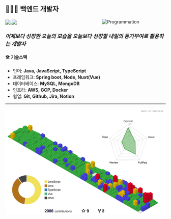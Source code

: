 ## 🧑🏻‍💻 백엔드 개발자

<a href="https://github.com/anuraghazra/github-readme-stats">
  <img align="center" src="https://komarev.com/ghpvc/?username=yonghoon-jung&color=blueviolet&" />
</a>
<a href="https://blog.naver.com/electron98">
  <img align="center" src="https://img.shields.io/badge/Tech Blog-000000?logo=Bloglovin&logoColor=white" />
</a>

<img align="right" src="https://github.com/hoonloper/hoonloper/assets/78959175/3ffd7f10-01a5-447c-9aae-41dcdafab0f7" alt="Programmation" width="200" />

###  _어제보다 성장한 오늘의 모습을 오늘보다 성장할 내일의 동기부여로 활용하는 개발자_

#### 🛠️ 기술스택
- 언어: **Java, JavaScript, TypeScript**
- 프레임워크: **Spring boot, Node, Nuxt(Vue)**
- 데이터베이스: **MySQL, MongoDB**
- 인프라: **AWS, GCP, Docker**
- 협업: **Git, Github, Jira, Notion**

---

![](./profile-3d-contrib/profile-gitblock.svg)
